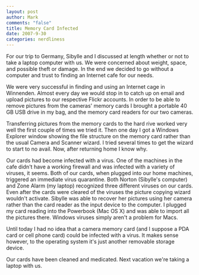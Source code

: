 ```yaml
--- 
layout: post
author: Mark
comments: "false"
title: Memory Card Infected
date: 2007-9-30
categories: nerdliness
---
```

For our trip to Germany, Sibylle and I discussed at length whether or not to take a laptop computer with us.  We were concerned about weight, space, and possible theft or damage.  In the end we decided to go without a computer and trust to finding an Internet cafe for our needs.

We were very successful in finding and using an Internet cage in Winnenden.  Almost every day we would stop in to catch up on email and upload pictures to our respective Flickr accounts.  In order to be able to remove pictures from the cameras' memory cards I brought a portable 40 GB USB drive in my bag, and the memory card readers for our two cameras.

Transferring pictures from the memory cards to the hard rive worked very well the first couple of times we tried it.  Then one day I got a Windows Explorer window showing the file structure on the memory card rather than the usual Camera and Scanner wizard.  I tried several times to get the wizard to start to no avail.  Now, after returning home I know why.

Our cards had become infected with a virus.  One of the machines in the cafe didn't have a working firewall and was infected with a variety of viruses, it seems.  Both of our cards, when plugged into our home machines, triggered an immediate virus quarantine.  Both Norton (Sibylle's computer) and Zone Alarm (my laptop) recognized three different viruses on our cards.  Even after the cards were cleared of the viruses the picture copying wizard wouldn't activate.  Sibylle was able to recover her pictures using her camera rather than the card reader as the input device to the computer.  I plugged my card reading into the Powerbook (Mac OS X) and was able to import all the pictures there.  Windows viruses simply aren't a problem for Macs.

Until today I had no idea that a camera memory card (and I suppose a PDA card or cell phone card) could be infected with a virus.  It makes sense however, to the operating system it's just another removable storage device.

Our cards have been cleaned and medicated.  Next vacation we're taking a laptop with us.
